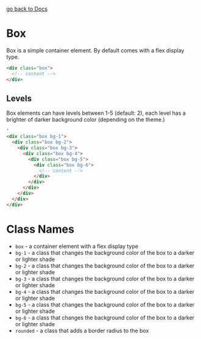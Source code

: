 [go back to Docs](../README.md)

# Box

Box is a simple container element. By default comes with a flex display type.

```html
<div class="box">
  <!-- content -->
</div>
```

## Levels

Box elements can have levels between 1-5 (default: 2), each level has a brighter of darker background color (depending on the theme.)

```html
'
<div class="box bg-1">
  <div class="box bg-2">
    <div class="box bg-3">
      <div class="box bg-4">
        <div class="box bg-5">
          <div class="box bg-6">
            <!-- content -->
          </div>
        </div>
      </div>
    </div>
  </div>
</div>
```

# Class Names

- `box` - a container element with a flex display type
- `bg-1` - a class that changes the background color of the box to a darker or lighter shade
- `bg-2` - a class that changes the background color of the box to a darker or lighter shade
- `bg-3` - a class that changes the background color of the box to a darker or lighter shade
- `bg-4` - a class that changes the background color of the box to a darker or lighter shade
- `bg-5` - a class that changes the background color of the box to a darker or lighter shade
- `bg-6` - a class that changes the background color of the box to a darker or lighter shade
- `rounded` - a class that adds a border radius to the box
